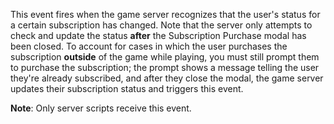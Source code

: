 This event fires when the game server recognizes that the user's status
for a certain subscription has changed. Note that the server only attempts
to check and update the status **after** the Subscription Purchase modal
has been closed. To account for cases in which the user purchases the
subscription **outside** of the game while playing, you must still prompt
them to purchase the subscription; the prompt shows a message telling the
user they're already subscribed, and after they close the modal, the game
server updates their subscription status and triggers this event.

**Note**: Only server scripts receive this event.